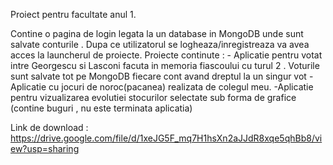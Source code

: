 Proiect pentru facultate anul 1.

Contine o pagina de login legata la un database in MongoDB unde sunt salvate conturile . Dupa ce utilizatorul se logheaza/inregistreaza va avea acces la launcherul de proiecte.
Proiecte continute : - Aplicatie pentru votat intre Georgescu si Lasconi facuta in memoria fiascoului cu turul 2 . Voturile sunt salvate tot pe MongoDB fiecare cont avand dreptul la un singur vot
                     -Aplicatie cu jocuri de noroc(pacanea) realizata de colegul meu.
                     -Aplicatie pentru vizualizarea evolutiei stocurilor selectate sub forma de grafice (contine buguri , nu este terminata aplicatia)

 Link de download : https://drive.google.com/file/d/1xeJG5F_mq7H1hsXn2aJJdR8xqe5qhBb8/view?usp=sharing
